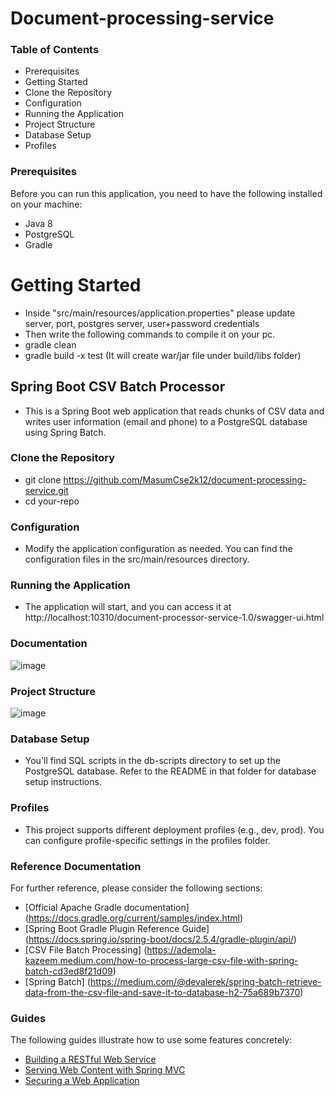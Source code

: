 
# Document-processing-service

### Table of Contents
- Prerequisites
- Getting Started
- Clone the Repository
- Configuration
- Running the Application
- Project Structure
- Database Setup
- Profiles

### Prerequisites
Before you can run this application, you need to have the following installed on your machine:

- Java 8
- PostgreSQL
- Gradle

# Getting Started
- Inside "src/main/resources/application.properties" please update server, port, postgres server, user+password credentials
- Then write the following commands to compile it on your pc.
- gradle clean
- gradle build -x test (It will create war/jar file under build/libs folder)

## Spring Boot CSV Batch Processor
- This is a Spring Boot web application that reads chunks of CSV data and writes user information (email and phone) to a PostgreSQL database using Spring Batch.

### Clone the Repository
- git clone https://github.com/MasumCse2k12/document-processing-service.git
- cd your-repo

### Configuration
- Modify the application configuration as needed. You can find the configuration files in the src/main/resources directory.

### Running the Application

- The application will start, and you can access it at http://localhost:10310/document-processor-service-1.0/swagger-ui.html

### Documentation
![image](https://github.com/MasumCse2k12/document-processing-service/assets/12800530/ca7ed390-5720-40f7-b4e3-f353ff355bc9)

### Project Structure

![image](https://github.com/MasumCse2k12/document-processing-service/assets/12800530/7db7370e-34b4-4b30-87dd-5701a997cbbc)


### Database Setup
- You'll find SQL scripts in the db-scripts directory to set up the PostgreSQL database. Refer to the README in that folder for database setup instructions.

### Profiles
- This project supports different deployment profiles (e.g., dev, prod). You can configure profile-specific settings in the profiles folder.

### Reference Documentation
For further reference, please consider the following sections:

* [Official Apache Gradle documentation] (https://docs.gradle.org/current/samples/index.html)
* [Spring Boot Gradle Plugin Reference Guide]  (https://docs.spring.io/spring-boot/docs/2.5.4/gradle-plugin/api/)
* [CSV File Batch Processing] (https://ademola-kazeem.medium.com/how-to-process-large-csv-file-with-spring-batch-cd3ed8f21d09)
* [Spring Batch] (https://medium.com/@devalerek/spring-batch-retrieve-data-from-the-csv-file-and-save-it-to-database-h2-75a689b7370)

### Guides
The following guides illustrate how to use some features concretely:

* [Building a RESTful Web Service](https://spring.io/guides/gs/rest-service/)
* [Serving Web Content with Spring MVC](https://spring.io/guides/gs/serving-web-content/)
* [Securing a Web Application](https://spring.io/guides/gs/securing-web/)
